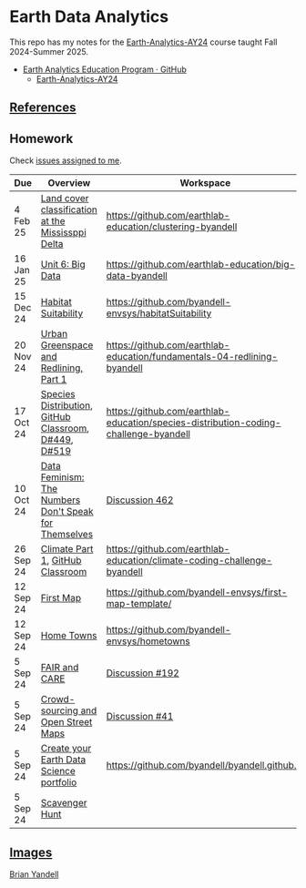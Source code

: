 # Earth Data Analytics

This repo has my notes for the
[Earth-Analytics-AY24](https://github.com/earthlab-education/Earth-Analytics-AY24)
course taught Fall 2024-Summer 2025.

* [Earth Analytics Education Program · GitHub](https://github.com/earthlab-education)
  * [Earth-Analytics-AY24](https://github.com/earthlab-education/Earth-Analytics-AY24) 
  
## [References](references.md)

## Homework
Check
[issues assigned to me](https://github.com/earthlab-education/Earth-Analytics-AY24/issues?q=is%3Aopen+assignee%3A%40me).

| Due | Overview | Workspace | Outcome | R |
| ---- | -------- | --------- | ----- | ----- |
| 4 Feb 25 | [Land cover classification at the Mississppi Delta](https://cu-esiil-edu.github.io/esiil-learning-portal/foundations/notebooks/12-clustering/clustering.html) | <https://github.com/earthlab-education/clustering-byandell>
| 16 Jan 25 | [Unit 6: Big Data](https://cu-esiil-edu.github.io/esiil-learning-portal/foundations/notebooks/11-big-data/big-data.html) | <https://github.com/earthlab-education/big-data-byandell> |
| 15 Dec 24 | [Habitat Suitability](https://github.com/earthlab-education/Earth-Analytics-AY24/issues/603) | <https://github.com/byandell-envsys/habitatSuitability> | [EarthDataAnalytics/#habitat-project](https://byandell.github.io/ESIIL/EarthDataAnalytics/#habitat-project), [landmapy Python Package](https://github.com/byandell-envsys/landmapy)
| 20 Nov 24 | [Urban Greenspace and Redlining, Part 1](https://github.com/earthlab-education/Earth-Analytics-AY24/issues/541) | <https://github.com/earthlab-education/fundamentals-04-redlining-byandell> | [EarthDataAnalytics/#redlining-project](https://byandell.github.io/ESIIL/EarthDataAnalytics/#redlining-project) | [redlineApp()](https://github.com/byandell-envsys/geospatial) |
| 17 Oct 24 | [Species Distribution](https://github.com/earthlab-education/Earth-Analytics-AY24/issues/433), [GitHub Classroom](https://classroom.github.com/assignment-invitations/765507643e00ed46400ea1523e639979), [D#449](https://github.com/earthlab-education/Earth-Analytics-AY24/discussions/449), [D#519](https://github.com/earthlab-education/Earth-Analytics-AY24/discussions/519) | <https://github.com/earthlab-education/species-distribution-coding-challenge-byandell> | [EarthDataAnalytics/#species-distribution-project](https://byandell.github.io/ESIIL/EarthDataAnalytics/#species-distribution-project) | [byandell-envsys/craneMaps](https://github.com/byandell-envsys/craneMaps)
| 10 Oct 24 | [Data Feminism: The Numbers Don't Speak for Themselves](https://github.com/earthlab-education/Earth-Analytics-AY24/discussions/462) | [Discussion 462](https://github.com/earthlab-education/Earth-Analytics-AY24/discussions/462) | [Comment](https://github.com/earthlab-education/Earth-Analytics-AY24/discussions/462#discussioncomment-10908773) |
| 26 Sep 24 | [Climate Part 1](https://github.com/earthlab-education/Earth-Analytics-AY24/issues/324),  [GitHub Classroom](https://classroom.github.com/assignment-invitations/1422793e7ef63e3a392da79f588fc9cc/status) | <https://github.com/earthlab-education/climate-coding-challenge-byandell> | [EarthDataAnalytics/#climate-project-1](https://byandell.github.io/ESIIL/EarthDataAnalytics/#climate-project-1), [Climate Coding Portfolio Post](https://github.com/earthlab-education/climate-coding-challenge-byandell/blob/main/7_Portfolio_Post_Write_Post.ipynb) | [Climate_1.Rmd](https://github.com/earthlab-education/climate-coding-challenge-byandell/blob/main/Climate_1.Rmd)
| 12 Sep 24 | [First Map](https://github.com/earthlab-education/Earth-Analytics-AY24/issues/169) | <https://github.com/byandell-envsys/first-map-template/> | [EarthDataAnalytics/#first-map](https://byandell.github.io/ESIIL/EarthDataAnalytics/#first-map) | [first-map.Rmd](https://github.com/byandell-envsys/first-map-template/blob/main/first-map.Rmd)
| 12 Sep 24 | [Home Towns](https://github.com/earthlab-education/Earth-Analytics-AY24/issues/142) | <https://github.com/byandell-envsys/hometowns> | [hometown.csv](https://github.com/byandell-envsys/hometowns/blob/main/hometowns.csv) |
| 5 Sep 24 | [FAIR and CARE](https://github.com/earthlab-education/Earth-Analytics-AY24/issues/244) | [Discussion #192](https://github.com/earthlab-education/Earth-Analytics-AY24/discussions/192)| [Comment](https://github.com/earthlab-education/Earth-Analytics-AY24/discussions/192#discussioncomment-10653196) |
| 5 Sep 24 | [Crowd-sourcing and Open Street Maps](https://github.com/earthlab-education/Earth-Analytics-AY24/issues/123) | [Discussion #41](https://github.com/earthlab-education/Earth-Analytics-AY24/discussions/41) | [Comment](https://github.com/earthlab-education/Earth-Analytics-AY24/discussions/41#discussioncomment-10653233)|
| 5 Sep 24 | [Create your Earth Data Science portfolio](https://github.com/earthlab-education/Earth-Analytics-AY24/issues/121) | <https://github.com/byandell/byandell.github.io> | [byandell.github.io](https://byandell.github.io) |
| 5 Sep 24 | [Scavenger Hunt](https://github.com/earthlab-education/Earth-Analytics-AY24/issues/119) | | |

## [Images](Images.md)

[Brian Yandell](https://github.com/byandell)

<!--- 
See [EarthLab 2024 Google Doc](https://docs.google.com/document/d/1tKOzCT2Q4Bb9K6Ri72Rmxpkx7FkgxoTEkYQBHeWu11M)
--->
